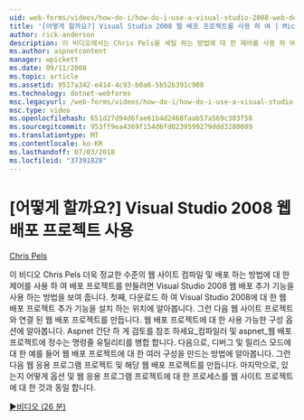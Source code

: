 ```yaml
---
uid: web-forms/videos/how-do-i/how-do-i-use-a-visual-studio-2008-web-deployment-project
title: '[어떻게 할까요?] Visual Studio 2008 웹 배포 프로젝트를 사용 하 여 | Microsoft Docs'
author: rick-anderson
description: 이 비디오에서는 Chris Pels을 세밀 하는 방법에 대 한 제어를 사용 하 여 배포 프로젝트를 만들려면 Visual Studio 2008 웹 배포 추가 기능을 사용 하는 방법을 표시 하는 중...
ms.author: aspnetcontent
manager: wpickett
ms.date: 09/11/2008
ms.topic: article
ms.assetid: 9517a342-e414-4c93-b0a6-5b52b391c908
ms.technology: dotnet-webforms
msc.legacyurl: /web-forms/videos/how-do-i/how-do-i-use-a-visual-studio-2008-web-deployment-project
msc.type: video
ms.openlocfilehash: 651d27d94d6fae61b4d2468faab57a569c303f58
ms.sourcegitcommit: 953ff9ea4369f154d6fd0239599279ddd3280009
ms.translationtype: MT
ms.contentlocale: ko-KR
ms.lasthandoff: 07/03/2018
ms.locfileid: "37391828"
---
```

<a name="how-do-i-use-a-visual-studio-2008-web-deployment-project"></a>[어떻게 할까요?] Visual Studio 2008 웹 배포 프로젝트 사용
====================
[Chris Pels](https://twitter.com/chrispels)

이 비디오 Chris Pels 더욱 정교한 수준의 웹 사이트 컴파일 및 배포 하는 방법에 대 한 제어를 사용 하 여 배포 프로젝트를 만들려면 Visual Studio 2008 웹 배포 추가 기능을 사용 하는 방법을 보여 줍니다. 첫째, 다운로드 하 여 Visual Studio 2008에 대 한 웹 배포 프로젝트 추가 기능을 설치 하는 위치에 알아봅니다. 그런 다음 웹 사이트 프로젝트와 연결 된 웹 배포 프로젝트를 만듭니다. 웹 배포 프로젝트에 대 한 사용 가능한 구성 옵션에 알아봅니다. Aspnet 간단 하 게 검토를 참조 하세요\_컴파일러 및 aspnet\_웹 배포 프로젝트에 정수는 명령줄 유틸리티를 병합 합니다. 다음으로, 디버그 및 릴리스 모드에 대 한 예를 들어 웹 배포 프로젝트에 대 한 여러 구성을 만드는 방법에 알아봅니다. 그런 다음 웹 응용 프로그램 프로젝트 및 해당 웹 배포 프로젝트를 만듭니다. 마지막으로, 있는지 어떻게 옵션 및 웹 응용 프로그램 프로젝트에 대 한 프로세스를 웹 사이트 프로젝트에 대 한 것과 동일 합니다.

[&#9654;비디오 (26 분)](https://channel9.msdn.com/Blogs/ASP-NET-Site-Videos/how-do-i-use-a-visual-studio-2008-web-deployment-project)
